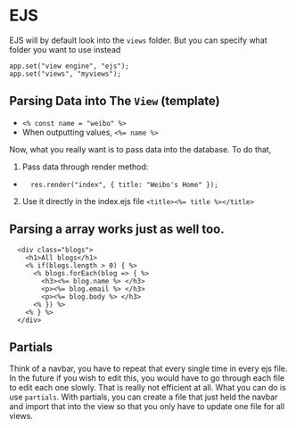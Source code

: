 # EJS
EJS will by default look into the `views` folder. But you can specify what folder you want to use instead

```
app.set("view engine", "ejs");
app.set("views", "myviews");
```

## Parsing Data into The `View` (template)
* `<% const name = "weibo" %>`
* When outputting values, `<%= name %>`

Now, what you really want is to pass data into the database. To do that, 
1. Pass data through render method: 
  * `  res.render("index", { title: "Weibo's Home" });`
2. Use it directly in the index.ejs file `<title><%= title %></title>`

## Parsing a array works just as well too.
```
  <div class="blogs">
    <h1>All blogs</h1>
    <% if(blogs.length > 0) { %>
      <% blogs.forEach(blog => { %>
        <h3><%= blog.name %> </h3>
        <p><%= blog.email %> </h3>
        <p><%= blog.body %> </h3>
      <% }) %>  
    <% } %>
  </div>
```

## Partials
Think of a navbar, you have to repeat that every single time in every ejs file. In the future if you wish to edit this, you would have to go through each file to edit each one slowly. That is really not efficient at all. What you can do is use `partials`. With partials, you can create a file that just held the navbar and import that into the view so that you only have to update one file for all views. 
